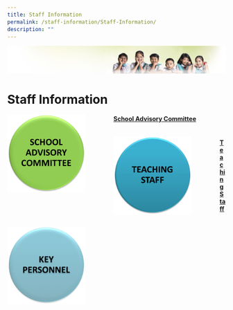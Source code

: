 ```yaml
---
title: Staff Information
permalink: /staff-information/Staff-Information/
description: ""
---
```

![](/images/Banner.jpg)

Staff Information
=================

<img src="/images/SchoolAdvisory.png" style="width:180px;height:180px;margin-right:65px;" align = "left">

#### [School Advisory Committee](/Staff-Information/School-Advisory-Committee/)

```

```

<img src="/images/Teaching%20Staff.png" style="width:180px;height:180px;margin-right:65px;" align = "left">

#### [Teaching Staff](/teaching-staff/Teaching-Staff/)

```

```

<img src="/images/KeyPersonnel.png" style="width:180px;height:180px;margin-right:65px;" align = "left">

